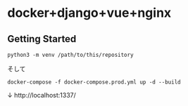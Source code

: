# docker+django+vue+nginx

## Getting Started

```
python3 -m venv /path/to/this/repository
``` 
そして
```
docker-compose -f docker-compose.prod.yml up -d --build
``` 
↓
http://localhost:1337/

